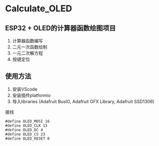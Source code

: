 # Calculate_OLED
## ESP32 + OLED的计算器函数绘图项目


1. 计算器函数编写
2. 二元一次函数绘制
3. 一元二次解方程
4. 按键定位

## 使用方法
1. 安装VScode
2. 安装插件platformio
3. 导入libraries (Adafruit BusIO, Adafruit GFX Library, Adafruit SSD1306)

接线
```
#define OLED_MOSI 16
#define OLED_CLK 13
#define OLED_DC 4
#define OLED_CS 23
#define OLED_RESET 0
```

